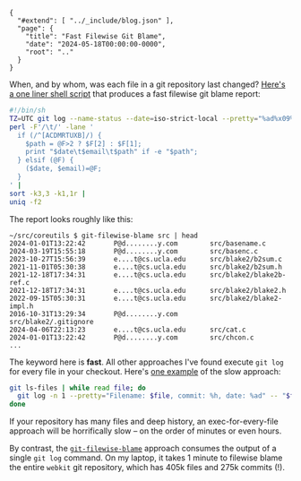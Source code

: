 
    {
      "#extend": [ "../_include/blog.json" ],
      "page": {
        "title": "Fast Filewise Git Blame",
        "date": "2024-05-18T00:00:00-0000",
        "root": ".."
      }
    }


When, and by whom, was each file in a git repository last changed? [Here's a one liner shell script](https://gist.github.com/acg/41e147c15e36c6db87db5bd286c03ba3) that produces a fast filewise git blame report:

```sh
#!/bin/sh
TZ=UTC git log --name-status --date=iso-strict-local --pretty="%ad%x09%ae" "$@" |
perl -F'/\t/' -lane '
  if (/^[ACDMRTUXB]/) {
    $path = @F>2 ? $F[2] : $F[1];
    print "$date\t$email\t$path" if -e "$path";
  } elsif (@F) {
    ($date, $email)=@F;
  }
' |
sort -k3,3 -k1,1r |
uniq -f2
```

The report looks roughly like this:

    ~/src/coreutils $ git-filewise-blame src | head
    2024-01-01T13:22:42       P@d........y.com        src/basename.c
    2024-03-19T15:55:18       P@d........y.com        src/basenc.c
    2023-10-27T15:56:39       e....t@cs.ucla.edu      src/blake2/b2sum.c
    2021-11-01T05:30:38       e....t@cs.ucla.edu      src/blake2/b2sum.h
    2021-12-18T17:34:31       e....t@cs.ucla.edu      src/blake2/blake2b-ref.c
    2021-12-18T17:34:31       e....t@cs.ucla.edu      src/blake2/blake2.h
    2022-09-15T05:30:31       e....t@cs.ucla.edu      src/blake2/blake2-impl.h
    2016-10-31T13:29:34       P@d........y.com        src/blake2/.gitignore
    2024-04-06T22:13:23       e....t@cs.ucla.edu      src/cat.c
    2024-01-01T13:22:42       P@d........y.com        src/chcon.c
    ...

The keyword here is **fast**. All other approaches I've found execute `git log` for every file in your checkout. Here's [one example](https://stackoverflow.com/a/5183273) of the slow approach:

```sh
git ls-files | while read file; do
  git log -n 1 --pretty="Filename: $file, commit: %h, date: %ad" -- "$file"
done
```

If your repository has many files and deep history, an exec-for-every-file approach will be horrifically slow – on the order of minutes or even hours.

By contrast, the [`git-filewise-blame`](https://gist.github.com/acg/41e147c15e36c6db87db5bd286c03ba3) approach consumes the output of a single `git log` command. On my laptop, it takes 1 minute to filewise blame the entire `webkit` git repository, which has 405k files and 275k commits (!).
